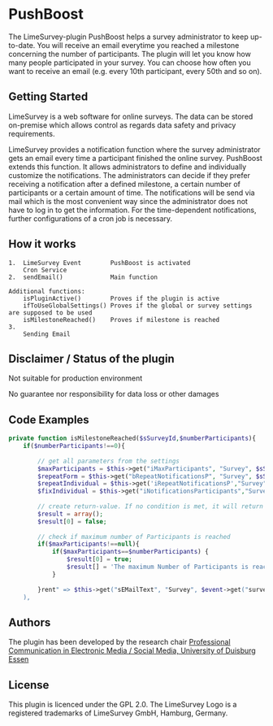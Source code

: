 # PushBoost

The LimeSurvey-plugin PushBoost helps a survey administrator to keep up-to-date.
You will receive an email everytime you reached a milestone concerning the number of participants.
The plugin will let you know how many people participated in your survey.
You can choose how often you want to receive an email (e.g. every 10th participant, every 50th and so on).

## Getting Started

LimeSurvey is a web software for online surveys.
The data can be stored on-premise which allows control as regards data safety and privacy requirements.

LimeSurvey provides a notification function where the survey administrator gets an email every time a participant finished the online survey.
PushBoost extends this function.
It allows administrators to define and individually customize the notifications.
The administrators can decide if they prefer receiving a notification after a defined milestone, a certain number of participants or a certain amount of time.
The notifications will be send via mail which is the most convenient way since the administrator does not have to log in to get the information.
For the time-dependent notifications, further configurations of a cron job is necessary.

## How it works

    1.  LimeSurvey Event        PushBoost is activated
        Cron Service 
    2.  sendEmail()             Main function
    
    Additional functions:
        isPluginActive()        Proves if the plugin is active
        ifToUseGlobalSettings() Proves if the global or survey settings are supposed to be used
        isMilestoneReached()    Proves if milestone is reached
    3.
        Sending Email
    
## Disclaimer / Status of the plugin
Not suitable for production environment

No guarantee nor responsibility for data loss or other damages

## Code Examples
```php
private function isMilestoneReached($sSurveyId,$numberParticipants){
	if($numberParticipants!==0){
	    
	    // get all parameters from the settings
	    $maxParticipants = $this->get("iMaxParticipants", "Survey", $sSurveyId);
	    $repeatForm = $this->get("bRepeatNotificationsP", "Survey", $sSurveyId);
	    $repeatIndividual = $this->get('iRepeatNotificationsP',"Survey", $sSurveyId);
	    $fixIndividual = $this->get("iNotificationsParticipants","Survey",$sSurveyId);
	    
	    // create return-value. If no condition is met, it will return false
	    $result = array();
	    $result[0] = false;
	    
	    // check if maximum number of Participants is reached
	    if($maxParticipants!==null){
	        if($maxParticipants==$numberParticipants) {
	            $result[0] = true;
	            $result[] = 'The maximum Number of Participants is reached.';
	        }
	        
	    }rent" => $this->get("sEMailText", "Survey", $event->get("survey"))
	),
```

## Authors

The plugin has been developed by the research chair [Professional Communication in Electronic Media / Social Media, University of Duisburg Essen](https://www.uni-due.de/proco/index_en.php)


## License

This plugin is licenced under the GPL 2.0. The LimeSurvey Logo is a registered trademarks of LimeSurvey GmbH, Hamburg, Germany.
